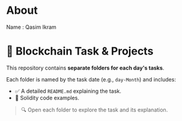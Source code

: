 # About

Name : Qasim Ikram

# 📂 Blockchain Task & Projects

This repository contains **separate folders for each day's tasks**.

Each folder is named by the task date (e.g., `day-Month`) and includes:

- ✅ A detailed `README.md` explaining the task.
- 🧪 Solidity code examples.

> 🔍 Open each folder to explore the task and its explanation.
